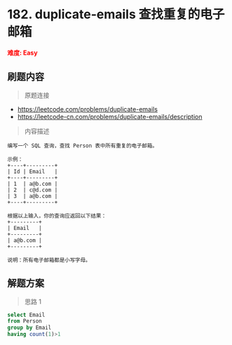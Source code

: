 # 182. duplicate-emails 查找重复的电子邮箱

**<font color=red>难度: Easy</font>**

## 刷题内容

> 原题连接

* https://leetcode.com/problems/duplicate-emails
* https://leetcode-cn.com/problems/duplicate-emails/description

> 内容描述

```
编写一个 SQL 查询，查找 Person 表中所有重复的电子邮箱。

示例：
+----+---------+
| Id | Email   |
+----+---------+
| 1  | a@b.com |
| 2  | c@d.com |
| 3  | a@b.com |
+----+---------+

根据以上输入，你的查询应返回以下结果：
+---------+
| Email   |
+---------+
| a@b.com |
+---------+

说明：所有电子邮箱都是小写字母。
```

## 解题方案

> 思路 1

```sql
select Email
from Person
group by Email
having count(1)>1
```
